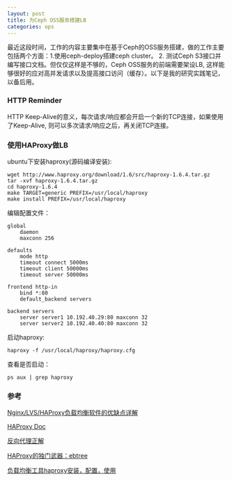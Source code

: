 ```yaml
---
layout: post
title: 为Ceph OSS服务搭建LB
categories: ops
---
```


最近这段时间，工作的内容主要集中在基于Ceph的OSS服务搭建，做的工作主要包括两个方面：1.使用ceph-deploy搭建ceph cluster。 2. 测试Ceph S3接口并编写接口文档。但仅仅这样是不够的，Ceph OSS服务的前端需要架设LB, 这样能够很好的应对高并发请求以及提高接口访问（缓存）。以下是我的研究实践笔记，以备后用。


### HTTP Reminder
HTTP Keep-Alive的意义，每次请求/响应都会开启一个新的TCP连接，如果使用了Keep-Alive, 则可以多次请求/响应之后，再关闭TCP连接。

### 使用HAProxy做LB
ubuntu下安装haproxy(源码编译安装):
```
wget http://www.haproxy.org/download/1.6/src/haproxy-1.6.4.tar.gz
tar -xvf haproxy-1.6.4.tar.gz
cd haproxy-1.6.4
make TARGET=generic PREFIX=/usr/local/haproxy
make install PREFIX=/usr/local/haproxy
```

编辑配置文件：
```
global
    daemon
    maxconn 256

defaults
    mode http
    timeout connect 5000ms
    timeout client 50000ms
    timeout server 50000ms

frontend http-in
    bind *:80
    default_backend servers

backend servers
    server server1 10.192.40.29:80 maxconn 32
    server server2 10.192.40.40:80 maxconn 32
```
启动haproxy:
```
haproxy -f /usr/local/haproxy/haproxy.cfg
```
查看是否启动：
```
ps aux | grep haproxy
```

### 参考
[Nginx/LVS/HAProxy负载均衡软件的优缺点详解](http://www.ha97.com/5646.html)

[HAProxy Doc](http://cbonte.github.io/haproxy-dconv/intro-1.7.html)

[反向代理正解](https://www.zhihu.com/question/24723688)

[HAProxy的独门武器：ebtree](http://tech.uc.cn/?p=1031)

[负载均衡工具haproxy安装，配置，使用](http://blog.51yip.com/server/868.html)
